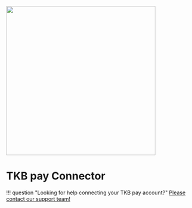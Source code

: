 <img src="https://static.openfintech.io/payment_providers/tkbpay/logo.svg?w=400" width="400px" >

# TKB pay Connector

!!! question "Looking for help connecting your TKB pay account?"
    <!--email_off-->[Please contact our support team!](mailto:{{custom.support_email}})<!--/email_off-->